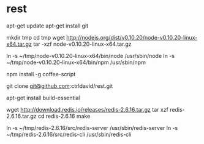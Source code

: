 rest
====

apt-get update
apt-get install git

mkdir tmp
cd tmp
wget http://nodejs.org/dist/v0.10.20/node-v0.10.20-linux-x64.tar.gz
tar -xzf node-v0.10.20-linux-x64.tar.gz

ln -s ~/tmp/node-v0.10.20-linux-x64/bin/node /usr/sbin/node
ln -s ~/tmp/node-v0.10.20-linux-x64/bin/npm /usr/sbin/npm

npm install -g coffee-script

git clone git@github.com:ctrldavid/rest.git

apt-get install build-essential

wget http://download.redis.io/releases/redis-2.6.16.tar.gz
tar xzf redis-2.6.16.tar.gz
cd redis-2.6.16
make

ln -s ~/tmp/redis-2.6.16/src/redis-server /usr/sbin/redis-server
ln -s ~/tmp/redis-2.6.16/src/redis-cli /usr/sbin/redis-cli
